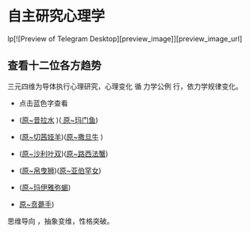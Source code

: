 # 自主研究心理学
lp[![Preview of Telegram Desktop][preview_image]][preview_image_url]

## 查看十二位各方趋势

三元四维为导体执行心理研究，心理变化 循 力学公例 行，依力学规律变化。
* 点击蓝色字查看

* ([原~昔拉水](https://github.com/txsrht886/Water-bottle) )([ 原~玛门鱼](https://telegram.org/dl/desktop/mac))
* ([原~切茜娅羊](https://github.com/txsrht886/Aries))([原~撒旦牛](https://github.com/txsrht886/Taurus) )
* ([原~沙利叶双](https://github.com/txsrht886/Gemini))([原~路西法蟹](https://github.com/txsrht886/Cancer))
* ([原~帛曳狮](https://github.com/txsrht886/Leo))([原~亚伯罕女](https://github.com/txsrht886/Virgo))
* ([原~玛伊雅弥蝎](https://github.com/txsrht886/Scorpio))
* [原~贲薨手](https://github.com/txsrht886/Sagittarius))


 思维导向 ，抽象变维，性格突破。

